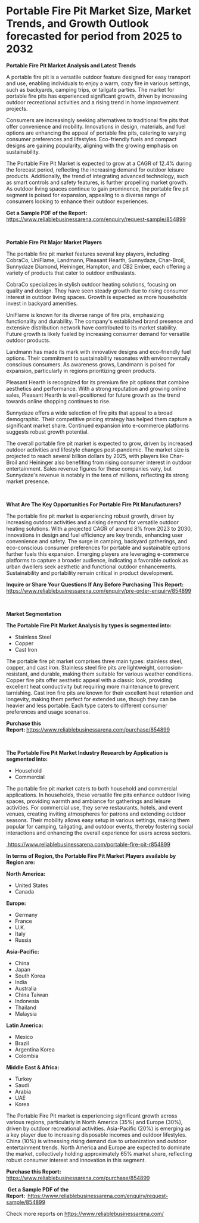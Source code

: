 <p><h1>Portable Fire Pit Market Size, Market Trends, and Growth Outlook forecasted for period from 2025 to 2032</h1></p><p><strong>Portable Fire Pit Market Analysis and Latest Trends</strong></p>
<p><p>A portable fire pit is a versatile outdoor feature designed for easy transport and use, enabling individuals to enjoy a warm, cozy fire in various settings, such as backyards, camping trips, or tailgate parties. The market for portable fire pits has experienced significant growth, driven by increasing outdoor recreational activities and a rising trend in home improvement projects. </p><p>Consumers are increasingly seeking alternatives to traditional fire pits that offer convenience and mobility. Innovations in design, materials, and fuel options are enhancing the appeal of portable fire pits, catering to varying consumer preferences and lifestyles. Eco-friendly fuels and compact designs are gaining popularity, aligning with the growing emphasis on sustainability.</p><p>The Portable Fire Pit Market is expected to grow at a CAGR of 12.4% during the forecast period, reflecting the increasing demand for outdoor leisure products. Additionally, the trend of integrating advanced technology, such as smart controls and safety features, is further propelling market growth. As outdoor living spaces continue to gain prominence, the portable fire pit segment is poised for expansion, appealing to a diverse range of consumers looking to enhance their outdoor experiences.</p></p>
<p><strong>Get a Sample PDF of the Report:&nbsp;</strong> <a href="https://www.reliablebusinessarena.com/enquiry/request-sample/854899?utm_campaign=2805&utm_medium=2&utm_source=Github&utm_content=ia&utm_term=08042025&utm_id=portable-fire-pit">https://www.reliablebusinessarena.com/enquiry/request-sample/854899</a></p>
<p>&nbsp;</p>
<p><strong>Portable Fire Pit Major Market Players</strong></p>
<p><p>The portable fire pit market features several key players, including CobraCo, UniFlame, Landmann, Pleasant Hearth, Sunnydaze, Char-Broil, Sunnydaze Diamond, Heininger, Hampton, and CB2 Ember, each offering a variety of products that cater to outdoor enthusiasts.</p><p>CobraCo specializes in stylish outdoor heating solutions, focusing on quality and design. They have seen steady growth due to rising consumer interest in outdoor living spaces. Growth is expected as more households invest in backyard amenities.</p><p>UniFlame is known for its diverse range of fire pits, emphasizing functionality and durability. The company's established brand presence and extensive distribution network have contributed to its market stability. Future growth is likely fueled by increasing consumer demand for versatile outdoor products.</p><p>Landmann has made its mark with innovative designs and eco-friendly fuel options. Their commitment to sustainability resonates with environmentally conscious consumers. As awareness grows, Landmann is poised for expansion, particularly in regions prioritizing green products.</p><p>Pleasant Hearth is recognized for its premium fire pit options that combine aesthetics and performance. With a strong reputation and growing online sales, Pleasant Hearth is well-positioned for future growth as the trend towards online shopping continues to rise.</p><p>Sunnydaze offers a wide selection of fire pits that appeal to a broad demographic. Their competitive pricing strategy has helped them capture a significant market share. Continued expansion into e-commerce platforms suggests robust growth potential.</p><p>The overall portable fire pit market is expected to grow, driven by increased outdoor activities and lifestyle changes post-pandemic. The market size is projected to reach several billion dollars by 2025, with players like Char-Broil and Heininger also benefiting from rising consumer interest in outdoor entertainment. Sales revenue figures for these companies vary, but Sunnydaze's revenue is notably in the tens of millions, reflecting its strong market presence.</p></p>
<p>&nbsp;</p>
<p><strong>What Are The Key Opportunities For Portable Fire Pit Manufacturers?</strong></p>
<p><p>The portable fire pit market is experiencing robust growth, driven by increasing outdoor activities and a rising demand for versatile outdoor heating solutions. With a projected CAGR of around 8% from 2023 to 2030, innovations in design and fuel efficiency are key trends, enhancing user convenience and safety. The surge in camping, backyard gatherings, and eco-conscious consumer preferences for portable and sustainable options further fuels this expansion. Emerging players are leveraging e-commerce platforms to capture a broader audience, indicating a favorable outlook as urban dwellers seek aesthetic and functional outdoor enhancements. Sustainability and portability remain critical in product development.</p></p>
<p><strong>Inquire or Share Your Questions If Any Before Purchasing This Report:</strong> <a href="https://www.reliablebusinessarena.com/enquiry/pre-order-enquiry/854899?utm_campaign=2805&utm_medium=2&utm_source=Github&utm_content=ia&utm_term=08042025&utm_id=portable-fire-pit">https://www.reliablebusinessarena.com/enquiry/pre-order-enquiry/854899</a></p>
<p>&nbsp;</p>
<p><strong>Market Segmentation</strong></p>
<p><strong>The Portable Fire Pit Market Analysis by types is segmented into:</strong></p>
<p><ul><li>Stainless Steel</li><li>Copper</li><li>Cast Iron</li></ul></p>
<p><p>The portable fire pit market comprises three main types: stainless steel, copper, and cast iron. Stainless steel fire pits are lightweight, corrosion-resistant, and durable, making them suitable for various weather conditions. Copper fire pits offer aesthetic appeal with a classic look, providing excellent heat conductivity but requiring more maintenance to prevent tarnishing. Cast iron fire pits are known for their excellent heat retention and longevity, making them perfect for extended use, though they can be heavier and less portable. Each type caters to different consumer preferences and usage scenarios.</p></p>
<p><strong>Purchase this Report:&nbsp;</strong><a href="https://www.reliablebusinessarena.com/purchase/854899?utm_campaign=2805&utm_medium=2&utm_source=Github&utm_content=ia&utm_term=08042025&utm_id=portable-fire-pit">https://www.reliablebusinessarena.com/purchase/854899</a></p>
<p>&nbsp;</p>
<p><strong>The Portable Fire Pit Market Industry Research by Application is segmented into:</strong></p>
<p><ul><li>Household</li><li>Commercial</li></ul></p>
<p><p>The portable fire pit market caters to both household and commercial applications. In households, these versatile fire pits enhance outdoor living spaces, providing warmth and ambiance for gatherings and leisure activities. For commercial use, they serve restaurants, hotels, and event venues, creating inviting atmospheres for patrons and extending outdoor seasons. Their mobility allows easy setup in various settings, making them popular for camping, tailgating, and outdoor events, thereby fostering social interactions and enhancing the overall experience for users across sectors.</p></p>
<p><a href="https://www.reliablebusinessarena.com/portable-fire-pit-r854899?utm_campaign=2805&utm_medium=2&utm_source=Github&utm_content=ia&utm_term=08042025&utm_id=portable-fire-pit">&nbsp;https://www.reliablebusinessarena.com/portable-fire-pit-r854899</a></p>
<p><strong>In terms of Region, the Portable Fire Pit Market Players available by Region are:</strong></p>
<p>
    <p> <strong> North America: </strong>
        <ul>
            <li>United States</li>
            <li>Canada</li>
        </ul>
        </p> 
    <p> <strong> Europe: </strong>
        <ul>
            <li>Germany</li>
            <li>France</li>
            <li>U.K.</li>
            <li>Italy</li>
            <li>Russia</li>
        </ul>
        </p> 
    <p> <strong> Asia-Pacific: </strong>
        <ul>
            <li>China</li>
            <li>Japan</li>
            <li>South Korea</li>
            <li>India</li>
            <li>Australia</li>
            <li>China Taiwan</li>
            <li>Indonesia</li>
            <li>Thailand</li>
            <li>Malaysia</li>
        </ul>
        </p> 
    <p> <strong> Latin America: </strong>
        <ul>
            <li>Mexico</li>
            <li>Brazil</li>
            <li>Argentina Korea</li>
            <li>Colombia</li>
        </ul>
        </p> 
    <p> <strong> Middle East & Africa: </strong>
        <ul>
            <li>Turkey</li>
            <li>Saudi</li>
            <li>Arabia</li>
            <li>UAE</li>
            <li>Korea</li>
        </ul>
    </p>
    </p>
<p><p>The Portable Fire Pit market is experiencing significant growth across various regions, particularly in North America (35%) and Europe (30%), driven by outdoor recreational activities. Asia-Pacific (20%) is emerging as a key player due to increasing disposable incomes and outdoor lifestyles. China (10%) is witnessing rising demand due to urbanization and outdoor entertainment trends. North America and Europe are expected to dominate the market, collectively holding approximately 65% market share, reflecting robust consumer interest and innovation in this segment.</p></p>
<p><strong>Purchase this Report: </strong><a href="https://www.reliablebusinessarena.com/purchase/854899?utm_campaign=2805&utm_medium=2&utm_source=Github&utm_content=ia&utm_term=08042025&utm_id=portable-fire-pit">https://www.reliablebusinessarena.com/purchase/854899</a></p>
<p>&nbsp;<strong>Get a Sample PDF of the Report:&nbsp;&nbsp;</strong><a href="https://www.reliablebusinessarena.com/enquiry/request-sample/854899?utm_campaign=2805&utm_medium=2&utm_source=Github&utm_content=ia&utm_term=08042025&utm_id=portable-fire-pit">https://www.reliablebusinessarena.com/enquiry/request-sample/854899</a></p>
<p><strong></strong></p>
<p>Check more reports on <a href="https://www.reliablebusinessarena.com/?utm_campaign=2805&utm_medium=2&utm_source=Github&utm_content=ia&utm_term=08042025&utm_id=portable-fire-pit">https://www.reliablebusinessarena.com/</a></p>